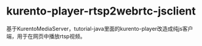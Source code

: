 # kurento-player-rtsp2webrtc-jsclient
 基于KurentoMediaServer，tutorial-java里面的kurento-player改造成纯js客户端，用于在网页中播放rtsp视频。
